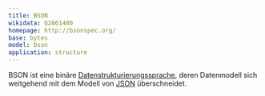 ```yaml
---
title: BSON
wikidata: Q2661480
homepage: http://bsonspec.org/
base: bytes
model: bson
application: structure
---
```


BSON ist eine binäre [Datenstrukturierungssprache](structure), deren
Datenmodell sich weitgehend mit dem Modell von [JSON](json) überschneidet.
